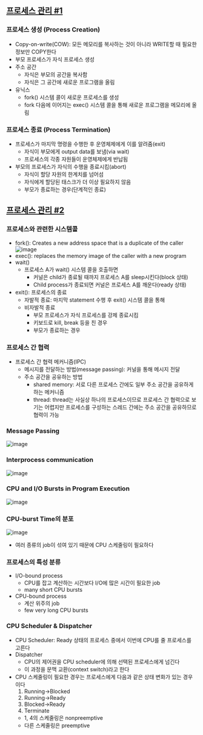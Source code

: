 ## [프로세스 관리 #1](https://core.ewha.ac.kr/publicview/C0101020140321144554159683?vmode=f)

### 프로세스 생성 (Process Creation)
- Copy-on-write(COW): 모든 메모리를 복사하는 것이 아니라 WRITE할 때 필요한 정보만 COPY한다
- 부모 프로세스가 자식 프로세스 생성
- 주소 공간
  + 자식은 부모의 공간을 복사함
  + 자식은 그 공간에 새로운 프로그램을 올림
- 유닉스
  + fork() 시스템 콜이 새로운 프로세스를 생성
  + fork 다음에 이어지는 exec() 시스템 콜을 통해 새로운 프로그램을 메모리에 올림
  
### 프로세스 종료 (Process Termination)
- 프로세스가 마지막 명령을 수행한 후 운영체제에게 이를 알려줌(exit)
  + 자식이 부모에게 output data를 보냄(via wait)
  + 프로세스의 각종 자원들이 운영체제에게 반납됨
- 부모의 프로세스가 자식의 수행을 종료시킴(abort)
  + 자식이 할당 자원의 한계치를 넘어섬
  + 자식에게 할당된 태스크가 더 이상 필요하지 않음
  + 부모가 종료하는 경우(단계적인 종료)

## [프로세스 관리 #2](https://core.ewha.ac.kr/publicview/C0101020140325134428879622?vmode=f)

### 프로세스와 관련한 시스템콜
- fork(): Creates a new address space that is a duplicate of the caller   
![image](https://user-images.githubusercontent.com/28378553/125214775-c54cb100-e2f3-11eb-9771-2a3a32206720.png)
- exec(): replaces the memory image of the caller with a new program
- wait()
  + 프로세스 A가 wait() 시스템 콜을 호출하면
    - 커널은 child가 종료될 때까지 프로세스 A를 sleep시킨다(block 상태)
    - Child process가 종료되면 커널은 프로세스 A를 깨운다(ready 상태)
- exit(): 프로세스의 종료
  + 자발적 종료: 마지막 statement 수행 후 exit() 시스템 콜을 통해
  + 비자발적 종료
    - 부모 프로세스가 자식 프로세스를 강제 종료시킴
    - 키보드로 kill, break 등을 친 경우
    - 부모가 종료하는 경우

### 프로세스 간 협력
- 프로세스 간 협력 메커니즘(IPC)
  + 메시지를 전달하는 방법(message passing): 커널을 통해 메시지 전달
  + 주소 공간을 공유하는 방법
    - shared memory: 서로 다른 프로세스 간에도 일부 주소 공간을 공유하게 하는 메커니즘
    - thread: thread는 사실상 하나의 프로세스이므로 프로세스 간 협력으로 보기는 어렵지만 프로세스를 구성하는 스레드 간에는 주소 공간을 공유하므로 협력이 가능
  
### Message Passing   
![image](https://user-images.githubusercontent.com/28378553/125218430-ee723f00-e2fd-11eb-95ce-e61efe464de2.png)

### Interprocess communication   
![image](https://user-images.githubusercontent.com/28378553/125218501-0fd32b00-e2fe-11eb-96bf-1b9b9464e5b6.png)

### CPU and I/O Bursts in Program Execution   
![image](https://user-images.githubusercontent.com/28378553/125219240-73aa2380-e2ff-11eb-81d0-063fa0f19719.png)

### CPU-burst Time의 분포   
![image](https://user-images.githubusercontent.com/28378553/125219430-ae13c080-e2ff-11eb-88d4-562e6ad5d9c3.png)
- 여러 종류의 job이 섞여 있기 때문에 CPU 스케줄링이 필요하다

### 프로세스의 특성 분류
- I/O-bound process
  + CPU를 잡고 계산하는 시간보다 I/O에 많은 시간이 필요한 job
  + many short CPU bursts
- CPU-bound process
  + 계산 위주의 job
  + few very long CPU bursts

### CPU Scheduler & Dispatcher
- CPU Scheduler: Ready 상태의 프로세스 중에서 이번에 CPU를 줄 프로세스를 고른다
- Dispatcher
  + CPU의 제어권을 CPU scheduler에 의해 선택된 프로세스에게 넘긴다
  + 이 과정을 문맥 교환(context switch)라고 한다
- CPU 스케줄링이 필요한 경우는 프로세스에게 다음과 같은 상태 변화가 있는 경우이다
  1. Running->Blocked
  2. Running->Ready
  3. Blocked->Ready
  4. Terminate
  + 1, 4의 스케줄링은 nonpreemptive
  + 다른 스케줄링은 preemptive
